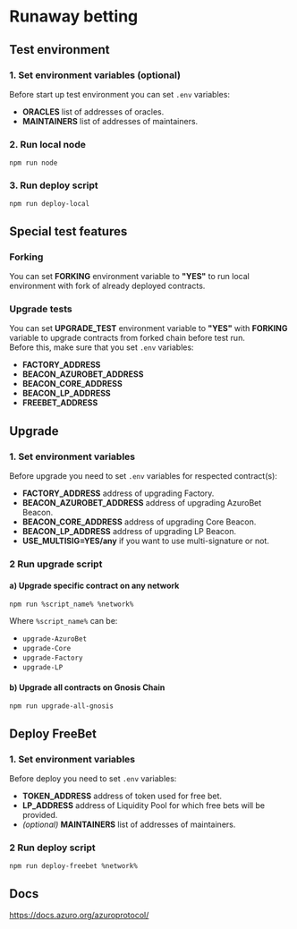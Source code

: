  # Runaway betting

## Test environment

### 1. Set environment variables (optional)
Before start up test environment you can set `.env` variables:

- **ORACLES** list of addresses of oracles.
- **MAINTAINERS** list of addresses of maintainers.

### 2. Run local node

```
npm run node
```

### 3. Run deploy script

```
npm run deploy-local
```

## Special test features

### Forking
You can set **FORKING** environment variable to **"YES"** to run local environment with fork of already deployed contracts.

### Upgrade tests
You can set **UPGRADE_TEST** environment variable to **"YES"** with **FORKING** variable to upgrade contracts from forked chain before test run.  
Before this, make sure that you set `.env` variables:
- **FACTORY_ADDRESS**
- **BEACON_AZUROBET_ADDRESS**
- **BEACON_CORE_ADDRESS**
- **BEACON_LP_ADDRESS**
- **FREEBET_ADDRESS**

## Upgrade
### 1. Set environment variables
Before upgrade you need to set `.env` variables for respected contract(s):

- **FACTORY_ADDRESS** address of upgrading Factory.
- **BEACON_AZUROBET_ADDRESS** address of upgrading AzuroBet Beacon.
- **BEACON_CORE_ADDRESS** address of upgrading Core Beacon.
- **BEACON_LP_ADDRESS** address of upgrading LP Beacon.
- **USE_MULTISIG=YES/any** if you want to use multi-signature or not.

### 2 Run upgrade script

#### a) Upgrade specific contract on any network
   ```
   npm run %script_name% %network%
   ```
  Where `%script_name%` can be:
  * `upgrade-AzuroBet`
  * `upgrade-Core`
  * `upgrade-Factory`
  * `upgrade-LP`
#### b) Upgrade all contracts on **Gnosis Chain**
   ```
   npm run upgrade-all-gnosis
   ```

## Deploy FreeBet
### 1. Set environment variables
Before deploy you need to set `.env` variables:

- **TOKEN_ADDRESS** address of token used for free bet.
- **LP_ADDRESS** address of Liquidity Pool for which free bets will be provided.
- _(optional)_ **MAINTAINERS** list of addresses of maintainers.

### 2 Run deploy script

   ```
   npm run deploy-freebet %network%
   ```

## Docs  
https://docs.azuro.org/azuroprotocol/

